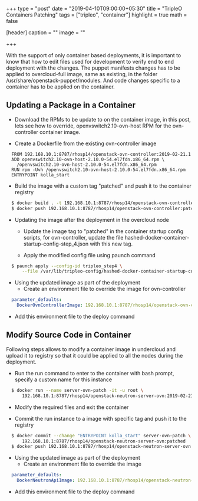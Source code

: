 +++
type = "post"
date = "2019-04-10T09:00:00+05:30"
title = "TripleO Containers Patching"
tags = ["tripleo", "container"]
highlight = true
math = false

[header]
  caption = ""
  image = ""

+++

With the support of only container based deployments, it is important to know
that how to edit files used for development to verify end to end deployment
with the changes. The puppet manifests changes has to be applied to
overcloud-full image, same as existing, in the folder
/usr/share/openstack-puppet/modules. And code changes specific to a container
has to be applied on the container.

## Updating a Package in a Container

* Download the RPMs to be update to on the container image, in this post, lets
  see how to override, openvswitch2.10-ovn-host RPM for the ovn-controller
  container image.

* Create a Dockerfile from the existing ovn-controller image

```
  FROM 192.168.10.1:8787/rhosp14/openstack-ovn-controller:2019-02-21.1
  ADD openvswitch2.10-ovn-host-2.10.0-54.el7fdn.x86_64.rpm \
    /openvswitch2.10-ovn-host-2.10.0-54.el7fdn.x86_64.rpm
  RUN rpm -Uvh /openvswitch2.10-ovn-host-2.10.0-54.el7fdn.x86_64.rpm
  ENTRYPOINT kolla_start
```

* Build the image with a custom tag "patched" and push it to the container registry

```bash
  $ docker build . -t 192.168.10.1:8787/rhosp14/openstack-ovn-controller:patched
  $ docker push 192.168.10.1:8787/rhosp14/openstack-ovn-controller:patched
```

* Updating the image after the deployment in the overcloud node

  * Update the image tag to "patched" in the container startup config scripts,
    for ovn-controller, update the file
    hashed-docker-container-startup-config-step_4.json with this new tag.

  * Apply the modified config file using paunch command

```bash
  $ paunch apply --config-id tripleo_step4 \
      --file /var/lib/tripleo-config/hashed-docker-container-startup-config-step_4.json
```

* Using the updated image as part of the deployment
  * Create an environment file to override the image for ovn-controller

```yaml
  parameter_defaults:
    DockerOvnControllerImage: 192.168.10.1:8787/rhosp14/openstack-ovn-controller:patched
```

  * Add this environment file to the deploy command

## Modify Source Code in Container

Following steps allows to modify a container image in undercloud and upload it
to registry so that it could be applied to all the nodes during the
deployment.

* Run the run command to enter to the container with bash prompt, specify a
  custom name for this instance

```bash
  $ docker run --name server-ovn-patch -it -u root \
      192.168.10.1:8787/rhosp14/openstack-neutron-server-ovn:2019-02-21.1 bash
```

* Modify the required files and exit the container

* Commit the run instance to a image with specific tag and push it to the
  registry

``` bash
  $ docker commit --change "ENTRYPOINT kolla_start" server-ovn-patch \
      192.168.10.1:8787/rhosp14/openstack-neutron-server-ovn:patched
  $ docker push 192.168.10.1:8787/rhosp14/openstack-neutron-server-ovn:patched
```
* Using the updated image as part of the deployment
  * Create an environment file to override the image

```yaml
  parameter_defaults:
    DockerNeutronApiImage: 192.168.10.1:8787/rhosp14/openstack-neutron-server-ovn:patched
```

  * Add this environment file to the deploy command
